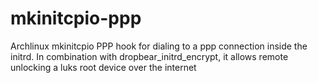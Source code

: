 # mkinitcpio-ppp
Archlinux mkinitcpio PPP hook for dialing to a ppp connection inside the initrd. In combination with dropbear_initrd_encrypt, it allows remote unlocking a luks root device over the internet
